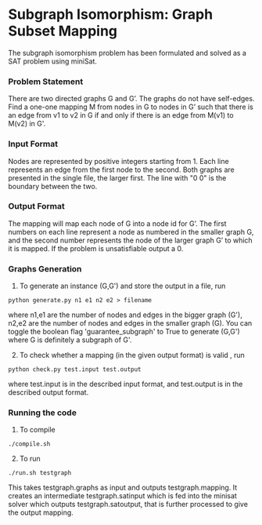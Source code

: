 # Subgraph Isomorphism: Graph Subset Mapping
The subgraph isomorphism problem has been formulated and solved as a SAT problem using miniSat. 

### Problem Statement
There are two directed graphs G and G’. The graphs do not have self-edges. Find a one-one mapping M from nodes in G to nodes in G’ such that there is an edge from v1 to v2 in G if and only if there is an edge from M(v1) to M(v2) in G'.

### Input Format
Nodes are represented by positive integers starting from 1. Each line represents an edge from the first node to the second. Both graphs are presented in the single file, the larger first. The line with "0 0" is the boundary between the two.

### Output Format
The mapping will map each node of G into a node id for G’. The first numbers on each line represent a node as numbered in the smaller graph G, and the second number represents the node of the larger graph G’ to which it is mapped. If the problem is unsatisfiable output a 0.

### Graphs Generation
1. To generate an instance (G,G') and store the output in a file, run
```
python generate.py n1 e1 n2 e2 > filename
```
where n1,e1 are the number of nodes and edges in the bigger graph (G'), n2,e2 are the number of nodes and edges in the smaller graph (G). You can toggle the boolean flag 'guarantee_subgraph' to True to generate (G,G') where G is definitely a subgraph of G'.

2. To check whether a mapping (in the given output format) is valid , run
```
python check.py test.input test.output
```
where test.input is in the described input format, and test.output is in the described output format.

### Running the code
1. To compile
```
./compile.sh
```

2. To run
```
./run.sh testgraph
```
This takes testgraph.graphs as input and outputs testgraph.mapping. It creates an intermediate testgraph.satinput which is fed into the minisat solver which outputs testgraph.satoutput, that is further processed to give the output mapping.




